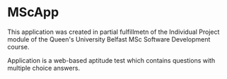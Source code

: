 # MScApp

This application was created in partial fulfillmetn of the Individual Project module of the Queen's University Belfast MSc Software Development course.

Application is a web-based aptitude test which contains questions with multiple choice answers.
